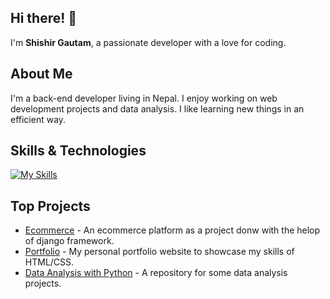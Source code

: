 ## Hi there! 👋

I'm **Shishir Gautam**, a passionate developer with a love for coding.

## About Me

I'm a back-end developer living in Nepal. I enjoy working on web development projects and data analysis.
I like learning new things in an efficient way.

## Skills & Technologies

[![My Skills](https://skillicons.dev/icons?i=html,css,django,mysql,vscode&perline=8)](https://skillicons.dev)

## Top Projects

- [Ecommerce](https://github.com/ShishirGTM32/Ecommerce) - An ecommerce platform as a project donw with the helop of django framework.
- [Portfolio](https://github.com/ShishirGTM32/Portfolio) - My personal portfolio website to showcase my skills of HTML/CSS.
- [Data Analysis with Python](https://github.com/ShishirGTM32/Data-Analaysis-w-Python) - A repository for some data analysis projects. 

